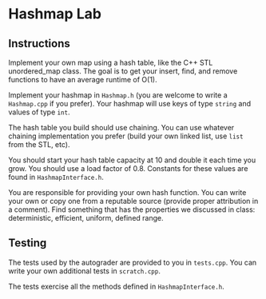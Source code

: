 # Hashmap Lab

## Instructions 

Implement your own map using a hash table, like the C++ STL unordered_map class. The goal is to get your insert, find, and remove functions to have an average runtime of O(1).

Implement your hashmap in `Hashmap.h` (you are welcome to write a `Hashmap.cpp` if you prefer). Your hashmap will use keys of type `string` and values of type `int`.

The hash table you build should use chaining. You can use whatever chaining implementation you prefer (build your own linked list, use `list` from the STL, etc). 

You should start your hash table capacity at 10 and double it each time you grow. You should use a load factor of 0.8. Constants for these values are found in `HashmapInterface.h`.

You are responsible for providing your own hash function. You can write your own or copy one from a reputable source (provide proper attribution in a comment). Find something that has the properties we discussed in class: deterministic, efficient, uniform, defined range.

## Testing

The tests used by the autograder are provided to you in `tests.cpp`. You can write your own additional tests in `scratch.cpp`. 

The tests exercise all the methods defined in `HashmapInterface.h`.
